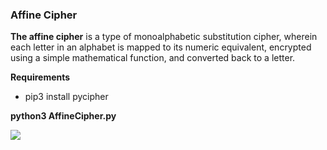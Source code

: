 <h3>Affine Cipher</h3>

<b>The affine cipher</b> is a type of monoalphabetic substitution cipher, wherein each letter in an alphabet is mapped to its numeric equivalent, encrypted using a simple mathematical function, and converted back to a letter.

<b>Requirements</b>
<ul>
  <li>pip3 install pycipher</li>
</ul>

<b>python3 AffineCipher.py</b>

<img src="https://github.com/tolgaakkapulu/CEDT-Crypto-Encryption-and-Decryption-Tools/blob/master/AffineCipher/AffineCipher.png">
